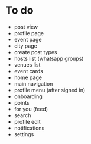 # To do

- post view
- profile page
- event page
- city page
- create post types
- hosts list (whatsapp groups)
- venues list
- event cards
- home page
- main navigation
- profile menu (after signed in)
- onboarding
- points
- for you (feed)
- search
- profile edit
- notifications
- settings
